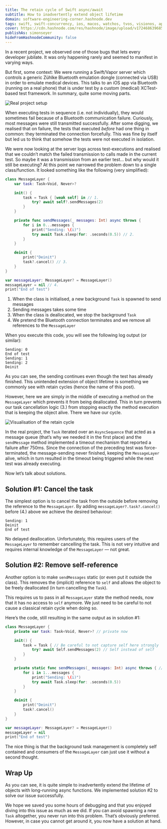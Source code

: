 ```yaml
---
title: The retain cycle of Swift async/await
subtitle: How to inadvertently extend object lifetime
domain: software-engineering-corner.hashnode.dev
tags: swift, swift-concurrency, ios, macos, watchos, tvos, visionos, apple, vapor, bluetooth, concurrency, asynchronous, async, await, async-await, developer, learning, software-development, programming-tips, software-engineering, code, coding
cover: https://cdn.hashnode.com/res/hashnode/image/upload/v1724686396858/4k_l7bLPj.jpg?auto=format
publishAs: simonseyer
hideFromHashnodeCommunity: false
---
```


In a recent project, we observed one of those bugs that lets every developer jubilate. It was only happening rarely and seemed to manifest in varying ways. 

But first, some context: We were running a Swift/Vapor server which controls a generic Zühlke Bluetooth emulation dongle (connected via USB) in order to emulate medical devices. This talks to an iOS app via Bluetooth (running on a real phone) that is under test by a custom (medical) XCTest-based test framework. In summary, quite some moving parts.

![Real project setup](https://cdn.hashnode.com/res/hashnode/image/upload/v1724685658047/IBP4odcIg.png?auto=format)

When executing tests in sequence (i.e. not individually), they would sometimes fail because of a Bluetooth communication failure. Curiously, most messages were still transmitted successfully. After some digging, we realised that on failure, the tests that executed *before* had one thing in common: they terminated the connection forcefully. This was fine by itself but led us to think that somehow the tests were not executed in isolation.

We were now looking at the server logs across test-executions and realised that we couldn’t match the failed transmission to calls made in the current test. So maybe it was a transmission from an earlier test… but why would it still be executing? At this point we narrowed the problem down to a single class/function. It looked something like the following (very simplified):

```swift
class MessageLayer {
    var task: Task<Void, Never>?

    init() {
        task = Task { [weak self] in // 1.
            try? await self?.sendMessages(2)
        }
    }

    private func sendMessages(_ messages: Int) async throws {
        for i in 0...messages {
            print("Sending: \(i)")
            try await Task.sleep(for: .seconds(0.5)) // 2.
        }
    }

    deinit {
        print("Deinit")
        task?.cancel() // 3.
    }
}

var messageLayer: MessageLayer? = MessageLayer()
messageLayer = nil // 4.
print("End of test")
```

1. When the class is initialised, a new background `Task` is spawned to send messages
2. Sending messages takes some time
3. When the class is deallocated, we stop the background `Task`
4. We pretend the Bluetooth connection terminates and we remove all references to the `MessageLayer` 

When you execute this code, you will see the following log output (or similar):
```text
Sending: 0
End of test
Sending: 1
Sending: 2
Deinit
```

As you can see, the sending continues even though the test has already finished. This unintended extension of object lifetime is something we commonly see with retain cycles (hence the name of this post). 

However, here we are simply in the middle of executing a method on the `MessageLayer` which prevents it from being deallocated. This in turn prevents our task cancellation logic (3.) from stopping exactly the method execution that is keeping the object alive. There we have our cycle.

![Visualisation of the retain cycle](https://cdn.hashnode.com/res/hashnode/image/upload/v1724685726758/0b1QCVlR4.png?auto=format)

In the real project, the `Task` iterated over an `AsyncSequence` that acted as a message queue (that’s why we needed it in the first place) and the `sendMessage` method implemented a timeout mechanism that reported a failure after 750ms. Since the connection of the preceding test was force-terminated, the message-sending never finished, keeping the `MessageLayer`  alive, which in turn resulted in the timeout being triggered while the next test was already executing.

Now let’s talk about solutions.

## Solution #1: Cancel the task 
The simplest option is to cancel the task from the outside before removing the reference to the `MessageLayer`. By adding `messageLayer?.task?.cancel()` before (4.) above we achieve the desired behaviour:
```text
Sending: 1
Deinit
End of test
```

No delayed deallocation. Unfortunately, this requires users of the `MessageLayer` to remember cancelling the task. This is not very intuitive and requires internal knowledge of the `MessageLayer` — not great.
 
## Solution #2: Remove self-reference
Another option is to make `sendMessages` static (or even put it outside the class). This removes the (implicit) reference to `self`  and allows the object to be freely deallocated (in turn cancelling the `Task`).

This requires us to pass in all `MessageLayer` state the method needs, now that it has no access to `self` anymore. We just need to be careful to not cause a classical retain cycle when doing so.

Here’s the code, still resulting in the same output as in solution #1:
```swift
class MessageLayer {
    private var task: Task<Void, Never>? // private now

    init() {
        task = Task { // Be careful to not capture self here strongly
            try? await Self.sendMessages(2) // Self instead of self
        }
    }

    private static func sendMessages(_ messages: Int) async throws { // static
        for i in 1...messages {
            print("Sending: \(i)")
            try await Task.sleep(for: .seconds(0.5))
        }
    }

    deinit {
        print("Deinit")
        task?.cancel()
    }
}

var messageLayer: MessageLayer? = MessageLayer()
messageLayer = nil
print("End of test")
```

The nice thing is that the background task management is completely self contained and consumers of the `MessageLayer` can just use it without a second thought.

## Wrap Up
As you can see, it is quite simple to inadvertently extend the lifetime of objects with long-running async functions. We implemented solution #2 to solve our issue successfully. 

We hope we saved you some hours of debugging and that you enjoyed diving into this issue as much as we did. If you can avoid spawning a new `Task` altogether, you never run into this problem. That’s obviously preferred. However, in case you cannot get around it, you now have a solution at hand.
